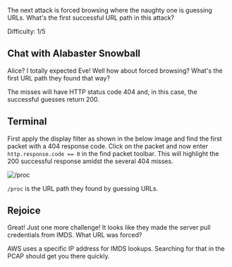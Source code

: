 The next attack is forced browsing where the naughty one is guessing URLs. What's the first successful URL path in this attack?

Difficulty: 1/5

## Chat with Alabaster Snowball
Alice? I totally expected Eve! Well how about forced browsing? What's the first URL path they found that way?

The misses will have HTTP status code 404 and, in this case, the successful guesses return 200.

## Terminal
First apply the display filter as shown in the below image and find the first packet with a 404 response code. Click on the packet and now enter `http.response.code == 0` in the find packet toolbar. This will highlight the 200 successful response amidst the several 404 misses.

![/proc](/HHC2022/docs/images/web_ring/404_ftw.png)

`/proc` is the URL path they found by guessing URLs.

## Rejoice

Great! Just one more challenge! It looks like they made the server pull credentials from IMDS. What URL was forced?

AWS uses a specific IP address for IMDS lookups. Searching for that in the PCAP should get you there quickly.